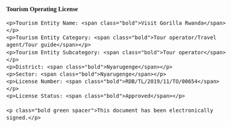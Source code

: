 <!DOCTYPE html>
<html>
<head>
    <meta charset="UTF-8">
    <title>Tourism License Info</title>
    <style>
        body {
            font-family: 'Times New Roman', Times, serif;
            font-size: 16px;
            line-height: 1.4;
            margin: 40px;
        }
        .bold {
            font-weight: bold;
        }
        .green {
            color: green;
        }
        .spacer {
            margin-top: 40px;
        }
    </style>
</head>
<body>
    <p class="bold">Tourism Operating License</p>

    <p>Tourism Entity Name: <span class="bold">Visit Gorilla Rwanda</span></p>
    <p>Tourism Entity Category: <span class="bold">Tour operator/Travel agent/Tour guide</span></p>
    <p>Tourism Entity Subcategory: <span class="bold">Tour operator</span></p>
    <p>District: <span class="bold">Nyarugenge</span></p>
    <p>Sector: <span class="bold">Nyarugenge</span></p>
    <p>License Number: <span class="bold">RDB/TL/2019/11/TO/00654</span></p>
    <p>License Status: <span class="bold">Approved</span></p>

    <p class="bold green spacer">This document has been electronically signed.</p>
</body>
</html>

